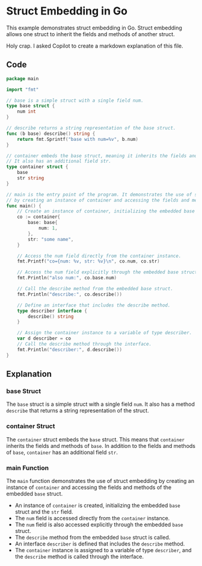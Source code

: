 # Struct Embedding in Go

This example demonstrates struct embedding in Go. Struct embedding allows one struct to inherit the fields and methods of another struct.

Holy crap. I asked Copilot to create a markdown explanation of this file. 

## Code

```go
package main

import "fmt"

// base is a simple struct with a single field num.
type base struct {
	num int
}

// describe returns a string representation of the base struct.
func (b base) describe() string {
	return fmt.Sprintf("base with num=%v", b.num)
}

// container embeds the base struct, meaning it inherits the fields and methods of base.
// It also has an additional field str.
type container struct {
	base
	str string
}

// main is the entry point of the program. It demonstrates the use of struct embedding
// by creating an instance of container and accessing the fields and methods of the embedded base struct.
func main() {
	// Create an instance of container, initializing the embedded base struct and the str field.
	co := container{
		base: base{
			num: 1,
		},
		str: "some name",
	}

	// Access the num field directly from the container instance.
	fmt.Printf("co={num: %v, str: %v}\n", co.num, co.str)

	// Access the num field explicitly through the embedded base struct.
	fmt.Println("also num:", co.base.num)

	// Call the describe method from the embedded base struct.
	fmt.Println("describe:", co.describe())

	// Define an interface that includes the describe method.
	type describer interface {
		describe() string
	}

	// Assign the container instance to a variable of type describer.
	var d describer = co
	// Call the describe method through the interface.
	fmt.Println("describer:", d.describe())
}
```

## Explanation

### base Struct

The `base` struct is a simple struct with a single field `num`. It also has a method `describe` that returns a string representation of the struct.

### container Struct

The `container` struct embeds the `base` struct. This means that `container` inherits the fields and methods of `base`. In addition to the fields and methods of `base`, `container` has an additional field `str`.

### main Function

The `main` function demonstrates the use of struct embedding by creating an instance of `container` and accessing the fields and methods of the embedded `base` struct.

- An instance of `container` is created, initializing the embedded `base` struct and the `str` field.
- The `num` field is accessed directly from the `container` instance.
- The `num` field is also accessed explicitly through the embedded `base` struct.
- The `describe` method from the embedded `base` struct is called.
- An interface `describer` is defined that includes the `describe` method.
- The `container` instance is assigned to a variable of type `describer`, and the `describe` method is called through the interface.
